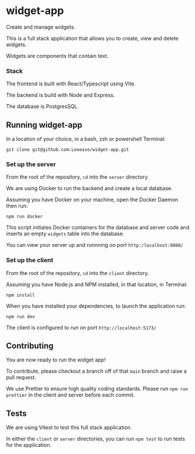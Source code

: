 # widget-app
Create and manage widgets. 

This is a full stack application that allows you to create, view and delete widgets. 

Widgets are components that contain text.

### Stack
The frontend is built with React/Typescript using Vite.

The backend is build with Node and Express.

The database is PostgresSQL.

## Running widget-app

In a location of your choice, in a bash, zsh or powershell Terminal:

`git clone git@github.com:Looease/widget-app.git`

### Set up the server 

From the root of the repository, `cd` into the `server` directory.

We are using Docker to run the backend and create a local database.

Assuming you have Docker on your machine, open the Docker Daemon then run:

`npm run docker`

This script initiates Docker containers for the database and server code and inserts an empty `widgets` table into the database.

You can view your server up and runnning on port `http:/localhost:8000/`

### Set up the client

From the root of the repository, `cd` into the `client` directory.

Assuming you have Node.js and NPM installed, in that location, in Terminal:

`npm install`

When you have installed your dependencies, to launch the application run:

`npm run dev`

The client is configured to run on port `http://localhost:5173/`

## Contributing

You are now ready to run the widget app!

To contribute, please checkout a branch off of that `main` branch and raise a pull request. 

We use Prettier to ensure high quality coding standards. Please run `npm run prettier` in the client and server before each commit.

## Tests

We are using Vitest to test this full stack application. 

In either the `client` or `server` directories, you can run `npm test` to run tests for the application. 



